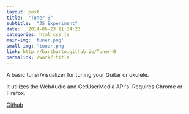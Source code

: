 ```yaml
---
layout: post
title:  "Tuner-B"
subtitle:  "JS Experiment"
date:   2014-06-23 11:34:23
categories: html css js
main-img: 'tuner.png'
small-img: 'tuner.png'
link: http://bartbarto.github.io/Tuner-B
permalink: /work/:title
---
```

A basic tuner/visualizer for tuning your Guitar or ukulele.

It utilizes the WebAudio and GetUserMedia API's. Requires Chrome or Firefox.

[Github][github]


[github]: https://github.com/bartbarto/Tuner-B
